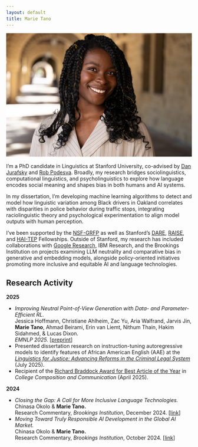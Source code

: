 ```yaml
---
layout: default
title: Marie Tano
---
```

<img class="profile-picture" src="imgs/me.jpg">

I’m a PhD candidate in Linguistics at Stanford University, co-advised by [Dan Jurafsky](https://web.stanford.edu/~jurafsky/) and [Rob Podesva](https://stanford.edu/~podesva/). Broadly, my research bridges sociolinguistics, computational linguistics, and psycholinguistics to explore how language encodes social meaning and shapes bias in both humans and AI systems.

In my dissertation, I’m developing machine learning algorithms to detect and model how linguistic variation among Black drivers in Oakland correlates with disparities in police behavior during traffic stops, integrating raciolinguistic theory and psychological experimentation to align model outputs with human perception.

I’ve been supported by the [NSF-GRFP](https://www.pomona.edu/news/2023/05/03-eleven-pomona-college-students-and-alumni-awarded-nsf-graduate-research-fellowships) as well as Stanford’s [DARE](https://vpge.stanford.edu/fellowships-funding/dare/fellows/2025), [RAISE](https://vpge.stanford.edu/fellowships-funding/raise/fellows/2023), and [HAI-TEP](https://hai.stanford.edu/policy/student-opportunities/tech-ethics-policy-fellowships) Fellowships. Outside of Stanford, my research has included collaborations with [Google Research](https://research.google/blog/responsible-ai-at-google-research-the-impact-lab/), IBM Research, and the Brookings Institution on projects examining LLM neutrality and comparative bias in generative and embedding models, alongside policy-oriented initiatives promoting more inclusive and equitable AI and language technologies.

## Research Activity

**2025**
- *Improving Neutral Point-of-View Generation with Data- and Parameter-Efficient RL.*  
  Jessica Hoffmann, Christiane Ahlheim, Zac Yu, Aria Walfrand, Jarvis Jin, **Marie Tano**, Ahmad Beirami, Erin van Liemt, Nithum Thain, Hakim Sidahmed, & Lucas Dixon.  
  *EMNLP 2025.* [[preprint](https://arxiv.org/abs/2503.03654)]
- Presented dissertation research on instruction-tuning autoregressive models to identify features of African American English (AAE) at the *[Linguistics for Justice: Advancing Reforms in the Criminal Legal System](https://sites.google.com/view/linguisticsforjustice)* (July 2025).
- Recipient of the [Richard Braddock Award for Best Article of the Year](https://cccc.ncte.org/cccc/awards/braddock) in *College Composition and Communication* (April 2025).

**2024**
- *Closing the Gap: A Call for More Inclusive Language Technologies.*  
  Chinasa Okolo & **Marie Tano.**  
  Research Commentary, *Brookings Institution*, December 2024. [[link](https://www.brookings.edu/articles/closing-the-gap-a-call-for-more-inclusive-language-technologies/)]
- *Moving Toward Truly Responsible AI Development in the Global AI Market.*  
  Chinasa Okolo & **Marie Tano.**  
  Research Commentary, *Brookings Institution*, October 2024. [[link](https://www.brookings.edu/articles/moving-toward-truly-responsible-ai-development-in-the-global-ai-market/)]

